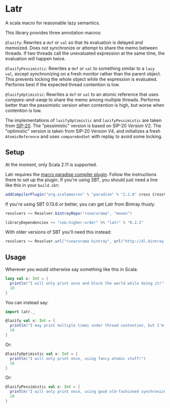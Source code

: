 # Latr

A scala macro for reasonable lazy semantics.

This library provides three annotation macros:

`@lazify`: Rewrites a `def` or `val` so that its evaluation is delayed and memoized. Does not synchronize or attempt to share the memo between threads. If two threads call the unevaluated expression at the same time, the evaluation will happen twice.

`@lazifyPessimistic`: Rewrites a `def` or `val` to something similar to a `lazy val`, except synchronizing on a fresh monitor rather than the parent object. This prevents locking the whole object while the expression is evaluated. Performs best if the expected thread contention is low.

`@lazifyOptimistic`: Rewrites a `def` or `val` to an atomic reference that uses _compare-and-swap_ to share the memo among multiple threads. Performs better than the pessimistic version when contention is high, but worse when contention is low.

The implementations of `lazifyOptimistic` and `lazifyPessimistic` are taken from [SIP-20](http://docs.scala-lang.org/sips/pending/improved-lazy-val-initialization.html). The "pessimistic" version is based on SIP-20 *Version V2*. The "optimistic" version is taken from SIP-20 *Version V4*, and initializes a fresh `AtomicReference` and uses `compareAndSet` with replay to avoid some locking.

## Setup

At the moment, only Scala 2.11 is supported.

Latr requires the [macro paradise compiler plugin](http://docs.scala-lang.org/overviews/macros/paradise.html). Follow the instructions there to set up the plugin. If you're using SBT, you should just need a line like this in your `build.sbt`:

``` scala
addCompilerPlugin("org.scalamacros" % "paradise" % "2.1.0" cross CrossVersion.full)
```

If you're using SBT 0.13.6 or better, you can get Latr from Bintray thusly: 

``` scala
resolvers += Resolver.bintrayRepo("runarorama", "maven")

libraryDependencies += "com.higher-order" %% "latr" % "0.2.1"
```

With older versions of SBT you'll need this instead:

``` scala
resolvers += Resolver.url("runarorama bintray", url("http://dl.bintray.com/runarorama/maven"))
```

## Usage

Wherever you would otherwise say something like this in Scala:

``` scala
lazy val x: Int = {
  println("I will only print once and block the world while doing it!")
  10
}
```

You can instead say:

``` scala
import latr._

@lazify val x: Int = {
  println("I may print multiple times under thread contention, but I'm super cheap!")
  10
}
```

Or:

``` scala
@lazifyOptimistic val x: Int = {
  println("I will only print once, using fancy atomic stuff!")
  10
}
```

Or:

``` scala
@lazifyPessimistic val x: Int = {
  println("I will only print once, using good old-fashioned synchronized blocks!")
  10
}
```
